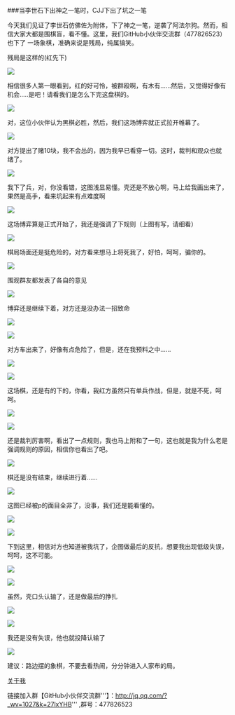 ###当李世石下出神之一笔时，CJJ下出了坑之一笔

今天我们见证了李世石仿佛佐为附体，下了神之一笔，逆袭了阿法尔狗。然而，相信大家大都是围棋盲，看不懂。这里，我们GitHub小伙伴交流群（477826523）也下了
一场象棋，准确来说是残局，纯属搞笑。

残局是这样的(红先下)

![](http://ww3.sinaimg.cn/mw690/7ef01fcagw1f1vawfgxs5j20c80duaat.jpg)

相信很多人第一眼看到，红的好可怜，被群殴啊，有木有......然后，又觉得好像有机会.....是吧！请看我们是怎么下完这盘棋的。

![](http://ww3.sinaimg.cn/mw690/7ef01fcagw1f1vapfrp0pj20k00zkadv.jpg)

对，这位小伙伴认为黑棋必胜，然后，我们这场博弈就正式拉开帷幕了。

![](http://ww4.sinaimg.cn/mw690/7ef01fcagw1f1vaphezrkj20k00zkdj8.jpg)

对方提出了赌10块，我不会怂的，因为我早已看穿一切。这时，裁判和观众也就绪了。

![](http://ww4.sinaimg.cn/mw690/7ef01fcagw1f1vapjdb3ij20k00zk42c.jpg)

我下了兵，对，你没看错，这图浅显易懂。壳还是不放心啊，马上给我画出来了，果然是高手，看来坑起来有点难度啊

![](http://ww3.sinaimg.cn/mw690/7ef01fcagw1f1vapkj4m8j20k00zkdk5.jpg)

这场博弈算是正式开始了，我还是强调了下规则（上图有写，请细看）

![](http://ww3.sinaimg.cn/mw690/7ef01fcagw1f1vapldm7aj20k00zkq6s.jpg)

棋局场面还是挺危险的，对方看来想马上将死我了，好怕，呵呵，骗你的。

![](http://ww3.sinaimg.cn/mw690/7ef01fcagw1f1vapmj7zgj20k00zkadu.jpg)

围观群友都发表了各自的意见

![](http://ww3.sinaimg.cn/mw690/7ef01fcagw1f1vapmy3zkj20k00zkq6v.jpg)

博弈还是继续下着，对方还是没办法一招致命

![](http://ww1.sinaimg.cn/mw690/7ef01fcagw1f1vapnyc82j20k00zk77q.jpg)

![](http://ww4.sinaimg.cn/mw690/7ef01fcagw1f1vapozumfj20k00zkjv6.jpg)

对方车出来了，好像有点危险了，但是，还在我预料之中......

![](http://ww2.sinaimg.cn/mw690/7ef01fcagw1f1vappsgtdj20k00zkq6k.jpg)

![](http://ww2.sinaimg.cn/mw690/7ef01fcagw1f1vapqr9y8j20k00zktct.jpg)

这场棋，还是有的下的，你看，我红方虽然只有单兵作战，但是，就是不死，呵呵。

![](http://ww4.sinaimg.cn/mw690/7ef01fcagw1f1vaprr7bij20k00zkn0z.jpg)

![](http://ww3.sinaimg.cn/mw690/7ef01fcagw1f1vapsp29aj20k00zkadw.jpg)

还是裁判厉害啊，看出了一点规则，我也马上附和了一句，这也就是我为什么老是强调规则的原因，相信你也看出了吧。

![](http://ww3.sinaimg.cn/mw690/7ef01fcagw1f1vaptb6e9j20k00zkwii.jpg)

棋还是没有结束，继续进行着......

![](http://ww3.sinaimg.cn/mw690/7ef01fcagw1f1vaptb6e9j20k00zkwii.jpg)

这图已经被p的面目全非了，没事，我们还是能看懂的。

![](http://ww1.sinaimg.cn/mw690/7ef01fcagw1f1vapuirx0j20k00zkjuy.jpg)

![](http://ww3.sinaimg.cn/mw690/7ef01fcagw1f1vapv70utj20k00zk784.jpg)

下到这里，相信对方也知道被我坑了，企图做最后的反抗，想要我出现低级失误，呵呵，这不可能。

![](http://ww4.sinaimg.cn/mw690/7ef01fcagw1f1vapwai5nj20k00zkwig.jpg)

![](http://ww1.sinaimg.cn/mw690/7ef01fcagw1f1vapx76koj20k00zkadi.jpg)

虽然，壳口头认输了，还是做最后的挣扎

![](http://ww3.sinaimg.cn/mw690/7ef01fcagw1f1vapz35ctj20k00zk0wu.jpg)

![](http://ww1.sinaimg.cn/mw690/7ef01fcagw1f1vapzouqfj20k00zkdiw.jpg)

我还是没有失误，他也就投降认输了

![](http://ww1.sinaimg.cn/mw690/7ef01fcagw1f1vaq0ppb9j20k00zkq6p.jpg)

建议：路边摆的象棋，不要去看热闹，分分钟进入人家布的局。


[关于我](http://android-cjj.github.io/)


链接加入群【GitHub小伙伴交流群'''】：http://jq.qq.com/?_wv=1027&k=27lxYHB''' ,群号：477826523











